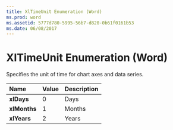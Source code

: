 ```yaml
---
title: XlTimeUnit Enumeration (Word)
ms.prod: word
ms.assetid: 5777d780-5995-56b7-d820-0b61f0161b53
ms.date: 06/08/2017
---
```



# XlTimeUnit Enumeration (Word)

Specifies the unit of time for chart axes and data series.



|**Name**|**Value**|**Description**|
|:-----|:-----|:-----|
| **xlDays**|0|Days|
| **xlMonths**|1|Months|
| **xlYears**|2|Years|

